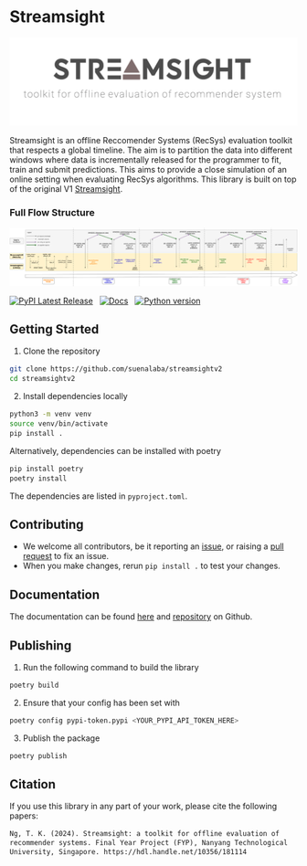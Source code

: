 # Streamsight

![streamsight-logo](assets/streamsight-logo.png)

Streamsight is an offline Reccomender Systems (RecSys) evaluation toolkit that respects a global timeline.
The aim is to partition the data into different windows where data is incrementally released for the programmer
to fit, train and submit predictions. This aims to provide a close simulation of an online setting when evaluating
RecSys algorithms. This library is built on top of the original V1 [Streamsight](https://github.com/HiIAmTzeKean/Streamsight).

### Full Flow Structure
![full-flow](assets/full_flow.png)

[![PyPI Latest Release](https://img.shields.io/pypi/v/streamsightv2.svg)](https://pypi.org/project/streamsightv2/)&nbsp;&nbsp;
[![Docs](https://github.com/suenalaba/Streamsightv2/actions/workflows/pages/pages-build-deployment/badge.svg)](https://github.com/suenalaba/Streamsightv2/)&nbsp;&nbsp;
[![Python version](https://img.shields.io/badge/python-3.12.5-blue)](https://www.python.org/downloads/)


## Getting Started
1. Clone the repository
```bash
git clone https://github.com/suenalaba/streamsightv2
cd streamsightv2
```

2. Install dependencies locally
```bash
python3 -m venv venv
source venv/bin/activate
pip install .
```
Alternatively, dependencies can be installed with poetry
```bash
pip install poetry
poetry install
```
The dependencies are listed in `pyproject.toml`.

## Contributing
- We welcome all contributors, be it reporting an [issue](https://github.com/suenalaba/streamsightv2/issues),
or raising a [pull request](https://github.com/suenalaba/streamsightv2/pulls) to fix an issue.
- When you make changes, rerun `pip install .` to test your changes.

## Documentation
The documentation can be found [here](https://suenalaba.github.io/streamsightv2/)
and [repository](https://github.com/suenalaba/streamsightv2) on Github.

## Publishing
1. Run the following command to build the library
```bash
poetry build
```
2. Ensure that your config has been set with
```bash
poetry config pypi-token.pypi <YOUR_PYPI_API_TOKEN_HERE>
```
3. Publish the package
```bash
poetry publish
```

## Citation

If you use this library in any part of your work, please cite the following papers:

```
Ng, T. K. (2024). Streamsight: a toolkit for offline evaluation of recommender systems. Final Year Project (FYP), Nanyang Technological University, Singapore. https://hdl.handle.net/10356/181114
```